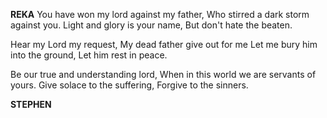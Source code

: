 **REKA**
You have won my lord against my father,
Who stirred a dark storm against you.
Light and glory is your name,
But don't hate the beaten.

Hear my Lord my request,
My dead father give out for me 
Let me bury him into the ground,
Let him rest in peace.

Be our true and understanding lord,
When in this world we are servants of yours.
Give solace to the suffering,
Forgive to the sinners.

**STEPHEN**

